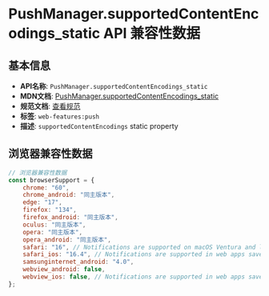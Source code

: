# PushManager.supportedContentEncodings_static API 兼容性数据

## 基本信息

- **API名称**: `PushManager.supportedContentEncodings_static`
- **MDN文档**: [PushManager.supportedContentEncodings_static](https://developer.mozilla.org/docs/Web/API/PushManager/supportedContentEncodings_static)
- **规范文档**: [查看规范](https://w3c.github.io/push-api/#dom-pushmanager-supportedcontentencodings)
- **标签**: `web-features:push`
- **描述**: `supportedContentEncodings` static property

## 浏览器兼容性数据

```javascript
// 浏览器兼容性数据
const browserSupport = {
    chrome: "60",
    chrome_android: "同主版本",
    edge: "17",
    firefox: "134",
    firefox_android: "同主版本",
    oculus: "同主版本",
    opera: "同主版本",
    opera_android: "同主版本",
    safari: "16", // Notifications are supported on macOS Ventura and later.,
    safari_ios: "16.4", // Notifications are supported in web apps saved to the home screen.,
    samsunginternet_android: "4.0",
    webview_android: false,
    webview_ios: false, // Notifications are supported in web apps saved to the home screen.,
};

```

